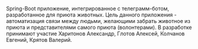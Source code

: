 Spring-Boot приложение, интегрированное с телеграмм-ботом, разработанное для приюта животных.
Цель данного приложения - автоматизация связи между людьми, желающими забрать животное из приюта и представителями самого приюта (волонтерами).
В разработке принимают участие Харитонов Александр, Глотов Алексей, Колчанов Евгений, Крятов Валерий.
